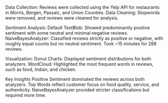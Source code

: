 Data Collection: Reviews were collected using the Yelp API for restaurants in Morris, Bergen, Passaic, and Union Counties.
Data Cleaning: Stopwords were removed, and reviews were cleaned for analysis.

Sentiment Analysis:
Default TextBlob: Showed predominantly positive sentiment with some neutral and minimal negative reviews.
NaiveBayesAnalyzer: Classified reviews strictly as positive or negative, with roughly equal counts but no neutral sentiment. Took ~15 minutes for 288 reviews.

Visualization:
Donut Charts: Displayed sentiment distributions for both analyzers.
WordCloud: Highlighted the most frequent words in reviews, such as food, Indian, and chicken.

Key Insights
Positive Sentiment dominated the reviews across both analyzers.
Top Words reflect customer focus on food quality, service, and authenticity.
NaiveBayesAnalyzer provided stricter classifications but required more time.
